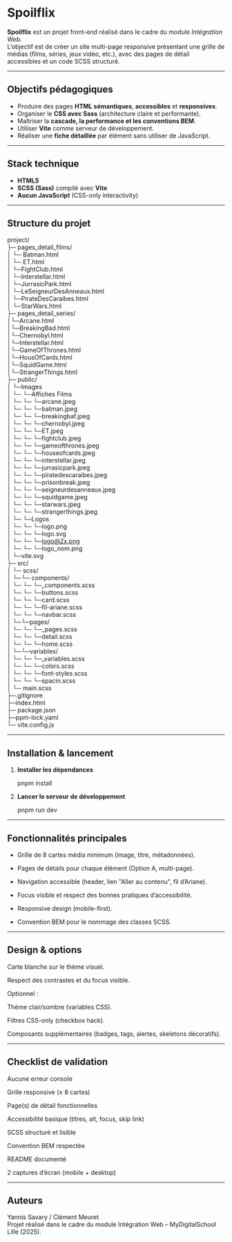 #  Spoilflix  
  
**Spoilflix** est un projet front-end réalisé dans le cadre du module *Intégration Web*.    
L’objectif est de créer un site multi-page responsive présentant une grille de médias (films, séries, jeux vidéo, etc.), avec des pages de détail accessibles et un code SCSS structuré.  
  
---  
  
## Objectifs pédagogiques  
  
- Produire des pages **HTML sémantiques**, **accessibles** et **responsives**.    
- Organiser le **CSS avec Sass** (architecture claire et performante).    
- Maîtriser la **cascade, la performance et les conventions BEM**.    
- Utiliser **Vite** comme serveur de développement.    
- Réaliser une **fiche détaillée** par élément sans utiliser de JavaScript.  
  
---  
  
##  Stack technique  
  
- **HTML5**    
- **SCSS (Sass)** compilé avec **Vite**    
- **Aucun JavaScript** (CSS-only interactivity)  
  
---  
  
##  Structure du projet  
  
project/  
├─ pages_detail_films/  
│ └─ Batman.html  
│ └─ ET.html  
│ └─FightClub.html  
│ └─Interstellar.html  
│ └─JurrasicPark.html  
│ └─LeSeigneurDesAnneaux.html  
│ └─PirateDesCaraibes.html  
│ └─StarWars.html  
├─ pages_detail_series/  
│└─Arcane.html  
│└─BreakingBad.html  
│└─Chernobyl.html  
│└─Interstellar.html  
│└─GameOfThrones.html  
│└─HousOfCards.html  
│└─SquidGame.html  
│└─StrangerThings.html  
├─ public/  
│ └─Images  
│ └─ └─Affiches Films  
│ └─ └─ └─arcane.jpeg  
│ └─ └─ └─batman.jpeg  
│ └─ └─ └─breakingbaf.jpeg  
│ └─ └─ └─chernobyl.jpeg  
│ └─ └─ └─ET.jpeg  
│ └─ └─ └─fightclub.jpeg  
│ └─ └─ └─gameofthrones.jpeg  
│ └─ └─ └─houseofcards.jpeg  
│ └─ └─ └─interstellar.jpeg  
│ └─ └─ └─jurrasicpark.jpeg  
│ └─ └─ └─piratedescaraibes.jpeg  
│ └─ └─ └─prisonbreak.jpeg  
│ └─ └─ └─seigneurdesanneaux.jpeg  
│ └─ └─ └─squidgame.jpeg  
│ └─ └─ └─starwars.jpeg  
│ └─ └─ └─strangerthings.jpeg  
│ └─ └─Logos  
│ └─ └─ └─logo.png  
│ └─ └─ └─logo.svg  
│ └─ └─ └─logo@2x.png  
│ └─ └─ └─logo_nom.png  
│ └─vite.svg  
├─ src/  
│ └─ scss/  
│ └─└─ components/  
│ └─ └─ └─_components.scss  
│ └─ └─ └─buttons.scss  
│ └─ └─ └─card.scss  
│ └─ └─ └─fil-ariane.scss  
│ └─ └─ └─navbar.scss  
│ └─└─pages/  
│ └─ └─ └─_pages.scss  
│ └─ └─ └─detail.scss  
│ └─ └─ └─home.scss  
│ └─└─variables/  
│ └─ └─ └─_variables.scss  
│ └─ └─ └─colors.scss  
│ └─ └─ └─font-styles.scss  
│ └─ └─ └─spacin.scss  
│ └─ main.scss  
├─.gitignore  
├─index.html  
├─ package.json  
├─ppm-lock.yaml  
└─ vite.config.js  
  
  
---  
  
##  Installation & lancement  
  
1. **Installer les dépendances**  
  
   pnpm install  
  
 2. **Lancer le serveur de développement**  
  
	pnpm run dev  
  
---  
  
##	Fonctionnalités principales  
  
* Grille de 8 cartes média minimum (image, titre, métadonnées).  
  
* Pages de détails pour chaque élément (Option A, multi-page).  
  
* Navigation accessible (header, lien "Aller au contenu", fil d’Ariane).  
  
* Focus visible et respect des bonnes pratiques d’accessibilité.  
  
* Responsive design (mobile-first).  
  
* Convention BEM pour le nommage des classes SCSS.  
  
---  
  
##	Design & options  
  
Carte blanche sur le thème visuel.  
  
Respect des contrastes et du focus visible.  
  
Optionnel :  
  
Thème clair/sombre (variables CSS).  
  
Filtres CSS-only (checkbox hack).  
  
Composants supplémentaires (badges, tags, alertes, skeletons décoratifs).  
  
---  
  
##	Checklist de validation  
  
 Aucune erreur console  
  
 Grille responsive (≥ 8 cartes)  
  
 Page(s) de détail fonctionnelles  
  
 Accessibilité basique (titres, alt, focus, skip link)  
  
 SCSS structuré et lisible  
  
 Convention BEM respectée  
  
 README documenté  
  
 2 captures d’écran (mobile + desktop)  
  
---  
  
##	Auteurs  
  
Yannis Savary / Clément Meuret  
Projet réalisé dans le cadre du module Intégration Web – MyDigitalSchool Lille (2025).  
